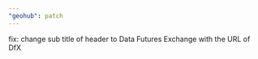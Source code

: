 ```yaml
---
"geohub": patch
---
```


fix: change sub title of header to Data Futures Exchange with the URL of DfX
